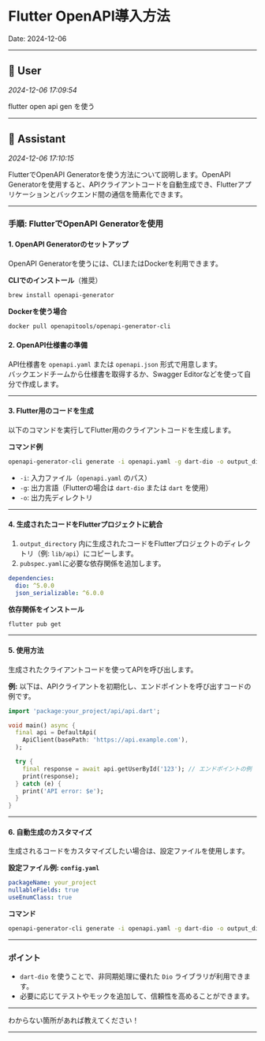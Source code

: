 # Flutter OpenAPI導入方法

Date: 2024-12-06

---

## 👤 User
*2024-12-06 17:09:54*

flutter open api gen を使う

---

## 🤖 Assistant
*2024-12-06 17:10:15*

FlutterでOpenAPI Generatorを使う方法について説明します。OpenAPI Generatorを使用すると、APIクライアントコードを自動生成でき、Flutterアプリケーションとバックエンド間の通信を簡素化できます。

---

### **手順: FlutterでOpenAPI Generatorを使用**

#### **1. OpenAPI Generatorのセットアップ**
OpenAPI Generatorを使うには、CLIまたはDockerを利用できます。

**CLIでのインストール**（推奨）
```bash
brew install openapi-generator
```

**Dockerを使う場合**
```bash
docker pull openapitools/openapi-generator-cli
```

#### **2. OpenAPI仕様書の準備**
API仕様書を `openapi.yaml` または `openapi.json` 形式で用意します。  
バックエンドチームから仕様書を取得するか、Swagger Editorなどを使って自分で作成します。

---

#### **3. Flutter用のコードを生成**
以下のコマンドを実行してFlutter用のクライアントコードを生成します。

**コマンド例**
```bash
openapi-generator-cli generate -i openapi.yaml -g dart-dio -o output_directory
```

- `-i`: 入力ファイル（`openapi.yaml` のパス）
- `-g`: 出力言語（Flutterの場合は `dart-dio` または `dart` を使用）
- `-o`: 出力先ディレクトリ

---

#### **4. 生成されたコードをFlutterプロジェクトに統合**
1. `output_directory` 内に生成されたコードをFlutterプロジェクトのディレクトリ（例: `lib/api`）にコピーします。
2. `pubspec.yaml`に必要な依存関係を追加します。

```yaml
dependencies:
  dio: ^5.0.0
  json_serializable: ^6.0.0
```

**依存関係をインストール**
```bash
flutter pub get
```

---

#### **5. 使用方法**
生成されたクライアントコードを使ってAPIを呼び出します。

**例:**
以下は、APIクライアントを初期化し、エンドポイントを呼び出すコードの例です。

```dart
import 'package:your_project/api/api.dart';

void main() async {
  final api = DefaultApi(
    ApiClient(basePath: 'https://api.example.com'),
  );

  try {
    final response = await api.getUserById('123'); // エンドポイントの例
    print(response);
  } catch (e) {
    print('API error: $e');
  }
}
```

---

#### **6. 自動生成のカスタマイズ**
生成されるコードをカスタマイズしたい場合は、設定ファイルを使用します。

**設定ファイル例: `config.yaml`**
```yaml
packageName: your_project
nullableFields: true
useEnumClass: true
```

**コマンド**
```bash
openapi-generator-cli generate -i openapi.yaml -g dart-dio -o output_directory -c config.yaml
```

---

### **ポイント**
- `dart-dio` を使うことで、非同期処理に優れた `Dio` ライブラリが利用できます。
- 必要に応じてテストやモックを追加して、信頼性を高めることができます。

--- 

わからない箇所があれば教えてください！

---

